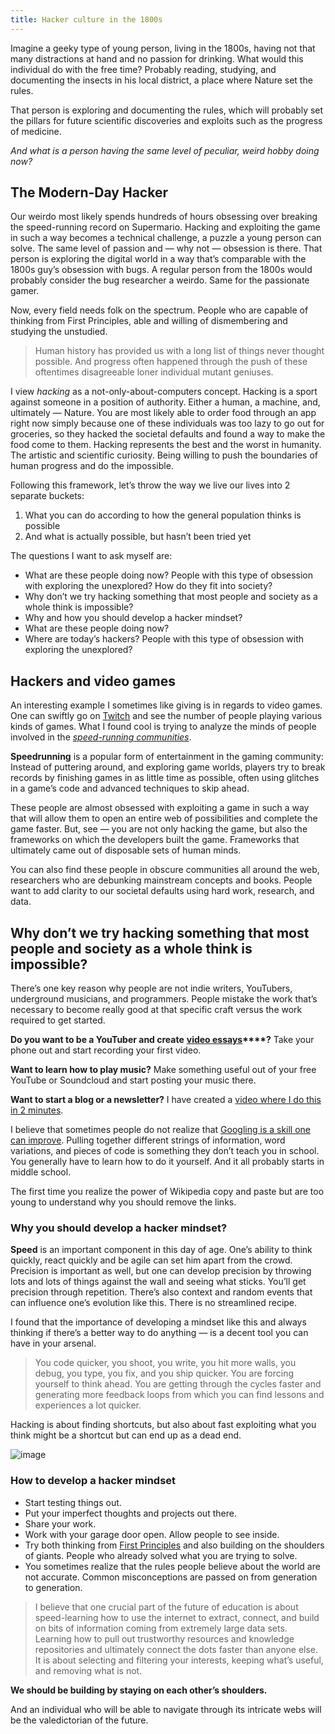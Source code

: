 ```yaml
---
title: Hacker culture in the 1800s
---
```


Imagine a geeky type of young person, living in the 1800s, having not that many distractions at hand and no passion for drinking. What would this individual do with the free time? Probably reading, studying, and documenting the insects in his local district, a place where Nature set the rules.

That person is exploring and documenting the rules, which will probably set the pillars for future scientific discoveries and exploits such as the progress of medicine.

*And what is a person having the same level of peculiar, weird hobby doing now?*

## **The Modern-Day Hacker**

Our weirdo most likely spends hundreds of hours obsessing over breaking the speed-running record on Supermario. Hacking and exploiting the game in such a way becomes a technical challenge, a puzzle a young person can solve. The same level of passion and — why not — obsession is there. That person is exploring the digital world in a way that’s comparable with the 1800s guy’s obsession with bugs. A regular person from the 1800s would probably consider the bug researcher a weirdo. Same for the passionate gamer.

Now, every field needs folk on the spectrum. People who are capable of thinking from First Principles, able and willing of dismembering and studying the unstudied.
> Human history has provided us with a long list of things never thought possible. And progress often happened through the push of these oftentimes disagreeable loner individual mutant geniuses.

I view *hacking* as a not-only-about-computers concept. Hacking is a sport against someone in a position of authority. Either a human, a machine, and, ultimately — Nature. You are most likely able to order food through an app right now simply because one of these individuals was too lazy to go out for groceries, so they hacked the societal defaults and found a way to make the food come to them. Hacking represents the best and the worst in humanity. The artistic and scientific curiosity. Being willing to push the boundaries of human progress and do the impossible.

Following this framework, let’s throw the way we live our lives into 2 separate buckets:

1. What you can do according to how the general population thinks is possible
2. And what is actually possible, but hasn’t been tried yet

The questions I want to ask myself are:

- What are these people doing now? People with this type of obsession with exploring the unexplored? How do they fit into society?
- Why don’t we try hacking something that most people and society as a whole think is impossible?
- Why and how you should develop a hacker mindset?
- What are these people doing now?
- Where are today’s hackers? People with this type of obsession with exploring the unexplored?

## **Hackers and video games**

An interesting example I sometimes like giving is in regards to video games. One can swiftly go on [Twitch](https://en.wikipedia.org/wiki/Twitch_(service)) and see the number of people playing various kinds of games. What I found cool is trying to analyze the minds of people involved in the *[speed-running communities](https://www.reddit.com/r/speedrun/)*.

**Speedrunning** is a popular form of entertainment in the gaming community: Instead of puttering around, and exploring game worlds, players try to break records by finishing games in as little time as possible, often using glitches in a game’s code and advanced techniques to skip ahead.

These people are almost obsessed with exploiting a game in such a way that will allow them to open an entire web of possibilities and complete the game faster. But, see — you are not only hacking the game, but also the frameworks on which the developers built the game. Frameworks that ultimately came out of disposable sets of human minds.

You can also find these people in obscure communities all around the web, researchers who are debunking mainstream concepts and books. People want to add clarity to our societal defaults using hard work, research, and data.

## **Why don’t we try hacking something that most people and society as a whole think is impossible?**

There’s one key reason why people are not indie writers, YouTubers, underground musicians, and programmers. People mistake the work that’s necessary to become really good at that specific craft versus the work required to get started.

**Do you want to be a YouTuber and create** **[video essays](https://www.youtube.com/c/RobertBlanc)****?** Take your phone out and start recording your first video.

**Want to learn how to play music?** Make something useful out of your free YouTube or Soundcloud and start posting your music there.

**Want to start a blog or a newsletter?** I have created a [video where I do this in 2 minutes](https://youtu.be/CsMqPGt0IGA).

I believe that sometimes people do not realize that [Googling is a skill one can improve](https://youtu.be/GI7GyMeQPLI). Pulling together different strings of information, word variations, and pieces of code is something they don’t teach you in school. You generally have to learn how to do it yourself. And it all probably starts in middle school.

The first time you realize the power of Wikipedia copy and paste but are too young to understand why you should remove the links.

### **Why you should develop a hacker mindset?**

**Speed** is an important component in this day of age. One’s ability to think quickly, react quickly and be agile can set him apart from the crowd. Precision is important as well, but one can develop precision by throwing lots and lots of things against the wall and seeing what sticks. You’ll get precision through repetition. There’s also context and random events that can influence one’s evolution like this. There is no streamlined recipe.

I found that the importance of developing a mindset like this and always thinking if there’s a better way to do anything — is a decent tool you can have in your arsenal.
> You code quicker, you shoot, you write, you hit more walls, you debug, you type, you fix, and you ship quicker. You are forcing yourself to think ahead. You are getting through the cycles faster and generating more feedback loops from which you can find lessons and experiences a lot quicker.

Hacking is about finding shortcuts, but also about fast exploiting what you think might be a shortcut but can end up as a dead end.

![image](https://res.craft.do/user/full/78991a71-3e99-e195-9b3c-47bb26f1e234/doc/594AA82E-FC64-4318-AD7D-988C77EF5E33/289F03CB-BAB9-4412-8535-A5ED772C3307_2/BBlRl5Cj9ahwiVn3Q4ip7mtNrO0Tvp44KQFIfxFlyj0z/1GxlpTrfDmKRrYXpcb04NbA.jpeg)

### **How to develop a hacker mindset**

- Start testing things out.
- Put your imperfect thoughts and projects out there.
- Share your work.
- Work with your garage door open. Allow people to see inside.
- Try both thinking from [First Principles](https://en.wikipedia.org/wiki/First_principle) and also building on the shoulders of giants. People who already solved what you are trying to solve.
- You sometimes realize that the rules people believe about the world are not accurate. Common misconceptions are passed on from generation to generation.

> I believe that one crucial part of the future of education is about speed-learning how to use the internet to extract, connect, and build on bits of information coming from extremely large data sets. Learning how to pull out trustworthy resources and knowledge repositories and ultimately connect the dots faster than anyone else. It is about selecting and filtering your interests, keeping what’s useful, and removing what is not.

**We should be building by staying on each other’s shoulders.**

And an individual who will be able to navigate through its intricate webs will be the valedictorian of the future.
